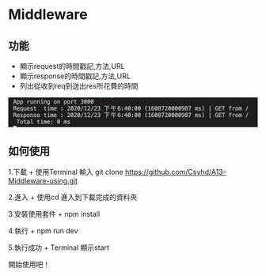 # **Middleware**


## 功能
- 顯示request的時間戳記,方法,URL
- 顯示response的時間戳記,方法,URL
- 列出從收到req到送出res所花費的時間

![image](https://github.com/Csyhd/A13-Middleware-using/blob/master/public/photos/time.png)


## 如何使用

1.下載
    + 使用Terminal  輸入 git clone https://github.com/Csyhd/A13-Middleware-using.git

2.進入
    + 使用cd 進入到下載完成的資料夾

3.安裝使用套件
    + npm install

4.執行
    + npm run dev 

5.執行成功
    + Terminal 顯示start

開始使用吧！
